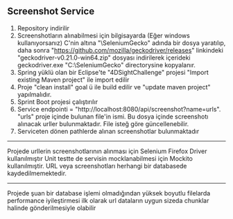Screenshot Service
--------------


1) Repository indirilir
2) Screenshotların alınabilmesi için bilgisayarda (Eğer windows kullanıyorsanız) C'nin altına "\SeleniumGecko" adında bir dosya yaratılıp, daha sonra "https://github.com/mozilla/geckodriver/releases" linkindeki "geckodriver-v0.21.0-win64.zip" dosyası indirilerek içerideki geckodriver.exe "C:\SeleniumGecko" directorysine kopyalanır. 
3) Spring yüklü olan bir Eclipse'te "4DSightChallenge" projesi "Import existing Maven project" ile import edilir
4) Proje "clean install" goal ü ile build edilir ve "update maven project" yapılmalıdır.
5) Sprint Boot projesi çalıştırılır
6) Service endpointi = "http://localhost:8080/api/screenshot?name=urls". "urls" proje içinde bulunan file'in ismi. Bu dosya içinde screenshotı alınacak urller bulunmaktadır. File isteğ göre güncellenebilir.
7) Serviceten dönen pathlerde alınan screenshotlar bulunmaktadır

-------------

Projede urllerin screenshotlarının alınması için Selenium Firefox Driver kullanılmıştır
Unit testte de servisin mocklanabilmesi için Mockito kullanılmıştir.
URL veya screenshotları herhangi bir databasede kaydedilmemektedir.

-----------------


Projede şuan bir database işlemi olmadığından yüksek boyutlu filelarda performance iyileştirmesi ilk olarak url dataların uygun sizeda chunklar halinde gönderilmesiyle olabilir
